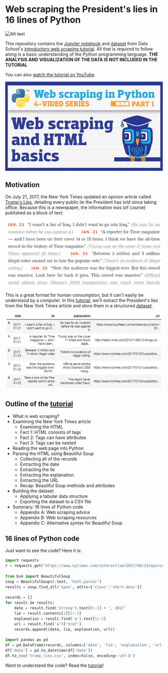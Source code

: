 # Web scraping the President's lies in 16 lines of Python

![Alt text](images/NRDC_Trump_lies)

This repository contains the [Jupyter notebook](trump_lies.ipynb) and [dataset](trump_lies.csv) from Data School's [introductory web scraping tutorial](http://www.dataschool.io/python-web-scraping-of-president-trumps-lies/). All that is required to follow along is a basic understanding of the Python programming language. **THE ANALYSIS AND VISUALIZATION OF THE DATA IS NOT INCLUDED IN THE TUTORIAL**

You can also [watch the tutorial on YouTube](https://www.youtube.com/watch?v=r_xb0vF1uMc&list=PL5-da3qGB5IDbOi0g5WFh1YPDNzXw4LNL&index=1).

[![Watch the tutorial on YouTube](images/youtube.jpg)](https://www.youtube.com/watch?v=r_xb0vF1uMc&list=PL5-da3qGB5IDbOi0g5WFh1YPDNzXw4LNL&index=1 "Video series: Web scraping in Python with Beautiful Soup and requests")

## Motivation

On July 21, 2017, the New York Times updated an opinion article called [Trump's Lies](https://www.nytimes.com/interactive/2017/06/23/opinion/trumps-lies.html), detailing every public lie the President has told since taking office. Because this is a newspaper, the information was (of course) published as a block of text:

<p align="center"><a href="https://www.nytimes.com/interactive/2017/06/23/opinion/trumps-lies.html" title="Read the New York Times article" target="_blank"><img src="images/article_1.png" alt="Screenshot of the article" /></a></p>

This is a great format for human consumption, but it can't easily be understood by a computer. In this [tutorial](http://www.dataschool.io/python-web-scraping-of-president-trumps-lies/), we'll extract the President's lies from the New York Times article and store them in a structured [dataset](trump_lies.csv).

<p align="center"><a href="trump_lies.csv" title="Open the dataset of President Trump's lies"><img src="images/dataframe_3.png" alt="Screenshot of the DataFrame" /></a></p>

## Outline of the [tutorial](http://www.dataschool.io/python-web-scraping-of-president-trumps-lies/)

- What is web scraping?
- Examining the New York Times article
    - Examining the HTML
    - Fact 1: HTML consists of tags
    - Fact 2: Tags can have attributes
    - Fact 3: Tags can be nested
- Reading the web page into Python
- Parsing the HTML using Beautiful Soup
    - Collecting all of the records
    - Extracting the date
    - Extracting the lie
    - Extracting the explanation
    - Extracting the URL
    - Recap: Beautiful Soup methods and attributes
- Building the dataset
    - Applying a tabular data structure
    - Exporting the dataset to a CSV file
- Summary: 16 lines of Python code
    - Appendix A: Web scraping advice
    - Appendix B: Web scraping resources
    - Appendix C: Alternative syntax for Beautiful Soup

## 16 lines of Python code

Just want to see the code? Here it is:

```python
import requests  
r = requests.get('https://www.nytimes.com/interactive/2017/06/23/opinion/trumps-lies.html')

from bs4 import BeautifulSoup  
soup = BeautifulSoup(r.text, 'html.parser')  
results = soup.find_all('span', attrs={'class':'short-desc'})

records = []  
for result in results:  
    date = result.find('strong').text[0:-1] + ', 2017'
    lie = result.contents[1][1:-2]
    explanation = result.find('a').text[1:-1]
    url = result.find('a')['href']
    records.append((date, lie, explanation, url))

import pandas as pd  
df = pd.DataFrame(records, columns=['date', 'lie', 'explanation', 'url'])  
df['date'] = pd.to_datetime(df['date'])  
df.to_csv('trump_lies.csv', index=False, encoding='utf-8') 
```

Want to understand the code? Read the [tutorial](http://www.dataschool.io/python-web-scraping-of-president-trumps-lies/)!
